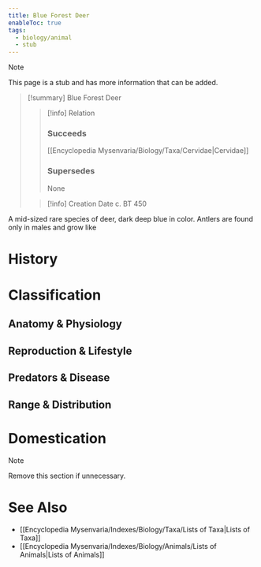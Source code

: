 ```yaml
---
title: Blue Forest Deer
enableToc: true
tags:
  - biology/animal
  - stub
---
```


> [!note]
> This page is a stub and has more information that can be added.

> [!summary] Blue Forest Deer
> > [!info] Relation
> > ### Succeeds
> > [[Encyclopedia Mysenvaria/Biology/Taxa/Cervidae|Cervidae]]
> > ### Supersedes
> > None
>
> > [!info] Creation Date
> > c. BT 450

A mid-sized rare species of deer, dark deep blue in color. Antlers are found only in males and grow like
# History

# Classification
## Anatomy & Physiology

## Reproduction & Lifestyle

## Predators & Disease

## Range & Distribution

# Domestication

> [!note]
> Remove this section if unnecessary.
# See Also
- [[Encyclopedia Mysenvaria/Indexes/Biology/Taxa/Lists of Taxa|Lists of Taxa]]
- [[Encyclopedia Mysenvaria/Indexes/Biology/Animals/Lists of Animals|Lists of Animals]]